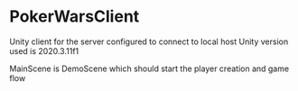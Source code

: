 # PokerWarsClient

Unity client for the server configured to connect to local host
Unity version used is 2020.3.11f1

MainScene is DemoScene which should start the player creation and game flow